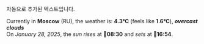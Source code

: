 
자동으로 추가된 텍스트입니다.

<!--START_SECTION:weather:moscow-->
Currently in **Moscow** (RU), the weather is: **4.3°C** (feels like **1.6°C**), ***overcast clouds***<br/>
On *January 28, 2025*, the *sun rises* at 🌅**08:30** and *sets* at 🌇**16:54**.
<!--END_SECTION:weather-->
